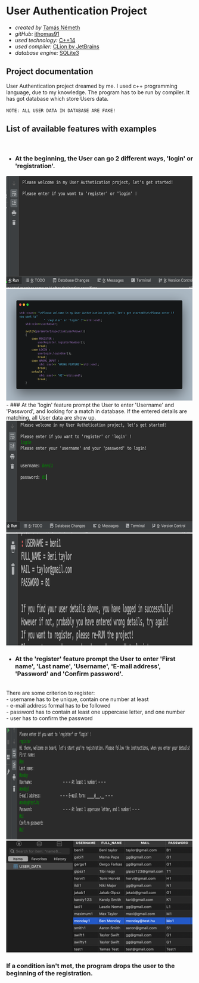 # User Authentication Project <br/>

- _created by_ [Tamás Németh](https://www.linkedin.com/in/tam%C3%A1s-n%C3%A9meth-793459161/) <br/>
- _gitHub:_ [ithomas91](https://github.com/ithomas91) <br/>
- _used technology:_ [C++14](https://en.wikipedia.org/wiki/C%2B%2B14) <br/>
- _used compiler:_ [CLion by JetBrains](https://www.jetbrains.com/clion/download) <br/>
- _database engine:_ [SQLite3](https://www.sqlite.org/index.html) <br/>

## Project documentation <br/>

User Authentication project dreamed by me. I used c++ programming language, due to my knowledge.
The program has to be run by compiler. It has got database which store Users data.
<br/>

`NOTE: ALL USER DATA IN DATABASE ARE FAKE!`
<br/>

## List of available features with examples
<br/>

- ### At the beginning, the User can go 2 different ways, 'login' or 'registration'.<br/>

<img src="img/firstpage.png" alt="firstpage" width="500" height="300">
<img src="img/mainSwitchCase.png" alt="main" width="500" height="300"> 
  <br/>
- ###  At the 'login' feature prompt the User to enter 'Username' and 'Password', and 
looking for a match in database. If the entered details are matching, all User data are show up.
<br/>

<img src="img/login.png" alt="login" width="500" height="300">
<img src="img/loggedin.png" alt="loggedin" width="500" height="300">
<br/>

- ###  At the 'register' feature prompt the User to enter 'First name', 'Last name', 'Username', 'E-mail address', 'Password' and 'Confirm password'.
<br/>
There are some criterion to register:<br/>
- username has to be unique, contain one number at least<br/>
- e-mail address formal has to be followed<br/>
- password has to contain at least one uppercase letter, and one number<br/>
- user has to confirm the password<br/>
<br/>

<img src="img/register.png" alt="register" width="500" height="300">
<img src="img/database.png" alt="database" width="500" height="300">
<br/>

### If a condition isn't met, the program drops the user to the beginning of the registration.
<br/>
